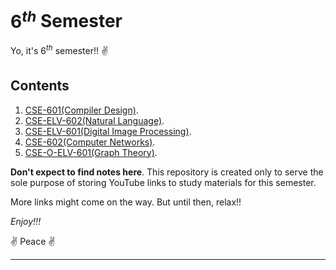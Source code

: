 # $6^{th}$ Semester

Yo, it's $6^{th}$ semester!! :v:

## Contents

1. [CSE-601(Compiler Design)](https://www.youtube.com/playlist?list=PLxCzCOWd7aiEKtKSIHYusizkESC42diyc).
2. [CSE-ELV-602(Natural Language)](https://www.youtube.com/playlist?list=PLPIwNooIb9vimsumdWeKF3BRzs9tJ-_gy).
3. [CSE-ELV-601(Digital Image Processing)](https://www.youtube.com/playlist?list=PLXOYj6DUOGrrjyRKpD0U0bIKGOXCAOHkE).
4. [CSE-602(Computer Networks)](https://www.youtube.com/playlist?list=PLBlnK6fEyqRgMCUAG0XRw78UA8qnv6jEx).
5. [CSE-O-ELV-601(Graph Theory)](https://www.youtube.com/playlist?list=PLmXKhU9FNesTpQNP_OpXN7WaPwGx7NWsq).

**Don't expect to find notes here**. This repository is created only to serve the sole purpose of storing YouTube links to study materials for this semester.

More links might come on the way. But until then, relax!!

*Enjoy!!!*


:v: Peace :v:

---
